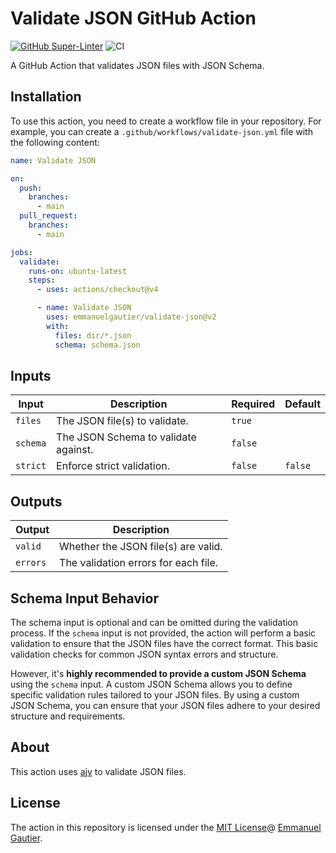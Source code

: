 # Validate JSON GitHub Action

[![GitHub Super-Linter](https://github.com/emmanuelgautier/validate-json/actions/workflows/linter.yml/badge.svg)](https://github.com/super-linter/super-linter)
![CI](https://github.com/emmanuelgautier/validate-json/actions/workflows/ci.yml/badge.svg)

A GitHub Action that validates JSON files with JSON Schema.

## Installation

To use this action, you need to create a workflow file in your repository. For
example, you can create a `.github/workflows/validate-json.yml` file with the
following content:

```yaml
name: Validate JSON

on:
  push:
    branches:
      - main
  pull_request:
    branches:
      - main

jobs:
  validate:
    runs-on: ubuntu-latest
    steps:
      - uses: actions/checkout@v4

      - name: Validate JSON
        uses: emmanuelgautier/validate-json@v2
        with:
          files: dir/*.json
          schema: schema.json
```

## Inputs

| Input    | Description                          | Required | Default |
| -------- | ------------------------------------ | -------- | ------- |
| `files`  | The JSON file(s) to validate.        | `true`   |         |
| `schema` | The JSON Schema to validate against. | `false`  |         |
| `strict` | Enforce strict validation.           | `false`  | `false` |

## Outputs

| Output   | Description                          |
| -------- | ------------------------------------ |
| `valid`  | Whether the JSON file(s) are valid.  |
| `errors` | The validation errors for each file. |

## Schema Input Behavior

The schema input is optional and can be omitted during the validation process.
If the `schema` input is not provided, the action will perform a basic
validation to ensure that the JSON files have the correct format. This basic
validation checks for common JSON syntax errors and structure.

However, it's **highly recommended to provide a custom JSON Schema** using the
`schema` input. A custom JSON Schema allows you to define specific validation
rules tailored to your JSON files. By using a custom JSON Schema, you can ensure
that your JSON files adhere to your desired structure and requirements.

## About

This action uses [ajv](https://ajv.js.org/) to validate JSON files.

## License

The action in this repository is licensed under the
[MIT License](https://github.com/emmanuelgautier/validate-json/blob/main/LICENSE)@
[Emmanuel Gautier](https://www.emmanuelgautier.com/).

